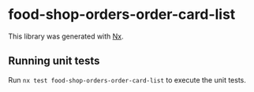 # food-shop-orders-order-card-list

This library was generated with [Nx](https://nx.dev).

## Running unit tests

Run `nx test food-shop-orders-order-card-list` to execute the unit tests.
